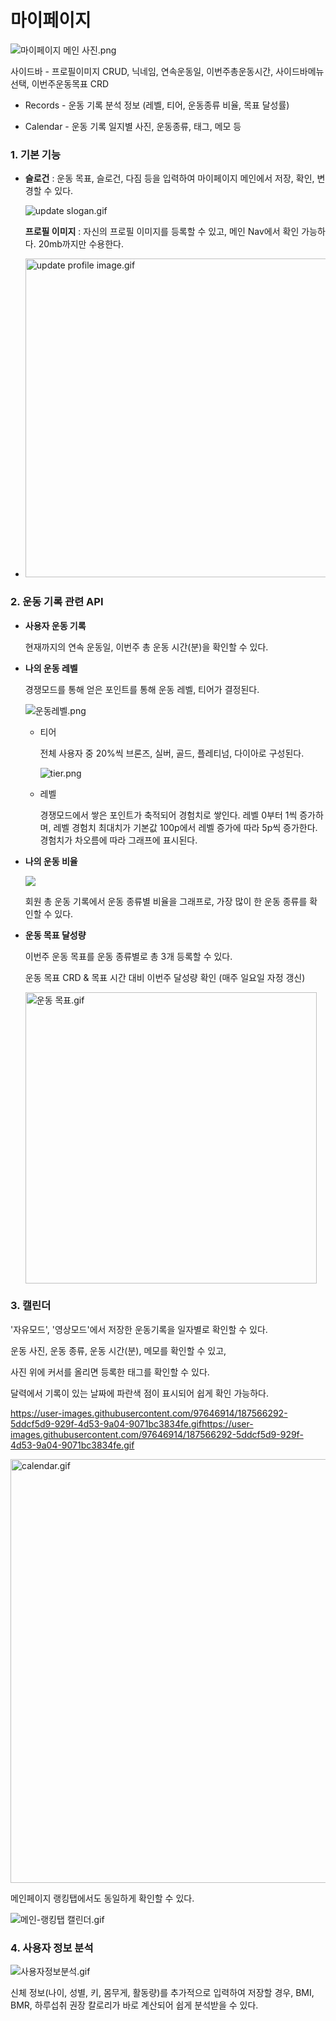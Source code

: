 # 마이페이지

![마이페이지 메인 사진.png](C:\Users\baekh\Desktop\ssafy\owo\github\owo\README_Hanna\owo%20gif\마이페이지%20메인%20사진.png)

사이드바 - 프로필이미지 CRUD, 닉네임, 연속운동일, 이번주총운동시간, 사이드바메뉴선택, 이번주운동목표 CRD

- Records - 운동 기록 분석 정보 (레벨, 티어, 운동종류 비율, 목표 달성률)

- Calendar - 운동 기록 일지별 사진, 운동종류, 태그, 메모 등

### **1. 기본 기능**

- **슬로건** : 운동 목표, 슬로건, 다짐 등을 입력하여 마이페이지 메인에서 저장, 확인, 변경할 수 있다.
  
  ![update slogan.gif](C:\Users\baekh\Desktop\ssafy\owo\github\owo\README_Hanna\owo%20gif\update%20slogan.gif)

  **프로필 이미지** : 자신의 프로필 이미지를 등록할 수 있고, 메인 Nav에서 확인 가능하다. 20mb까지만 수용한다.

- <img src="file:///C:/Users/baekh/Desktop/ssafy/owo/github/owo/README_Hanna/owo%20gif/update%20profile%20image.gif" title="" alt="update profile image.gif" width="510">

### 2. **운동 기록 관련 API**

- **사용자 운동 기록**
  
  현재까지의 연속 운동일, 이번주 총 운동 시간(분)을 확인할 수 있다.

- **나의 운동 레벨**
  
  경쟁모드를 통해 얻은 포인트를 통해 운동 레벨, 티어가 결정된다.
  
  ![운동레벨.png](C:\Users\baekh\Desktop\ssafy\owo\github\owo\README_Hanna\owo%20gif\운동레벨.png)
  
  - 티어 
    
    전체 사용자 중 20%씩 브론즈, 실버, 골드, 플레티넘, 다이아로 구성된다.
    
    ![tier.png](C:\Users\baekh\Desktop\ssafy\owo\github\owo\README_Hanna\owo%20gif\tier.png)
  
  - 레벨
    
    경쟁모드에서 쌓은 포인트가 축적되어 경험치로 쌓인다. 레벨 0부터 1씩 증가하며,  레벨 경험치 최대치가 기본값 100p에서 레벨 증가에 따라 5p씩 증가한다. 경험치가 차오름에 따라 그래프에 표시된다.

- **나의 운동 비율**
  
  ![](C:\Users\baekh\AppData\Roaming\marktext\images\2022-08-28-16-57-33-image.png)
  
  회원 총 운동 기록에서 운동 종류별 비율을 그래프로, 가장 많이 한 운동 종류를 확인할 수 있다.

- **운동 목표 달성량**
  
  이번주 운동 목표를 운동 종류별로 총 3개 등록할 수 있다.
  
  운동 목표 CRD & 목표 시간 대비 이번주 달성량 확인 (매주 일요일 자정 갱신)
  
  <img src="file:///C:/Users/baekh/Desktop/ssafy/owo/github/owo/README_Hanna/owo%20gif/운동%20목표.gif" title="" alt="운동 목표.gif" width="466">

### 3. 캘린더

'자유모드', '영상모드'에서 저장한 운동기록을 일자별로 확인할 수 있다.

운동 사진, 운동 종류, 운동 시간(분), 메모를 확인할 수 있고,

사진 위에 커서를 올리면 등록한 태그를 확인할 수 있다.

달력에서 기록이 있는 날짜에 파란색 점이 표시되어 쉽게 확인 가능하다.

https://user-images.githubusercontent.com/97646914/187566292-5ddcf5d9-929f-4d53-9a04-9071bc3834fe.gifhttps://user-images.githubusercontent.com/97646914/187566292-5ddcf5d9-929f-4d53-9a04-9071bc3834fe.gif

<img src="file:///C:/Users/baekh/Desktop/ssafy/owo/github/owo/README_Hanna/owo%20gif/calendar.gif" title="" alt="calendar.gif" width="678">

메인페이지 랭킹탭에서도 동일하게 확인할 수 있다.

![메인-랭킹탭 캘린더.gif](C:\Users\baekh\Desktop\ssafy\owo\github\owo\README_Hanna\owo%20gif\메인-랭킹탭%20캘린더.gif)

### 4. 사용자 정보 분석

![사용자정보분석.gif](C:\Users\baekh\Desktop\ssafy\owo\github\owo\README_Hanna\owo%20gif\사용자정보분석.gif)

신체 정보(나이, 성별, 키, 몸무게, 활동량)를 추가적으로 입력하여 저장할 경우,
BMI, BMR, 하루섭취 권장 칼로리가 바로 계산되어 쉽게 분석받을 수 있다.
